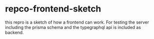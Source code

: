 # repco-frontend-sketch

this repro is a sketch of how a frontend can work. For testing the server including the prisma schema and the typegraphql api is included as backend.
